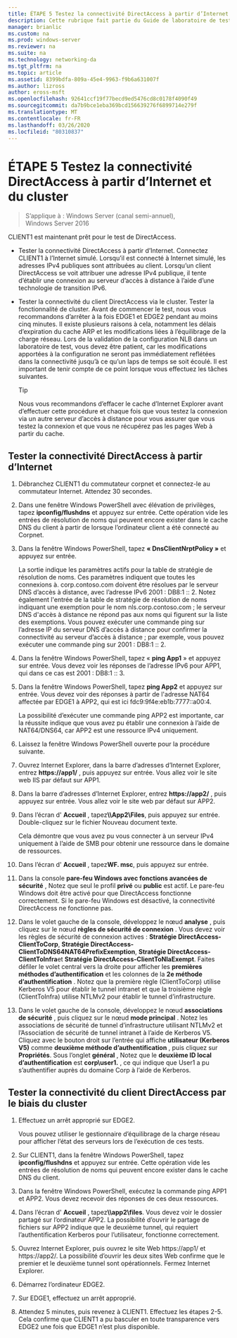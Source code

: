 ```yaml
---
title: ÉTAPE 5 Testez la connectivité DirectAccess à partir d’Internet et du cluster
description: Cette rubrique fait partie du Guide de laboratoire de test-démonstration de DirectAccess dans un cluster avec Windows NLB pour Windows Server 2016
manager: brianlic
ms.custom: na
ms.prod: windows-server
ms.reviewer: na
ms.suite: na
ms.technology: networking-da
ms.tgt_pltfrm: na
ms.topic: article
ms.assetid: 8399bdfa-809a-45e4-9963-f9b6a631007f
ms.author: lizross
author: eross-msft
ms.openlocfilehash: 92641ccf19f77becd9ed5476cd8c0178f4090f49
ms.sourcegitcommit: da7b9bce1eba369bcd156639276f6899714e279f
ms.translationtype: MT
ms.contentlocale: fr-FR
ms.lasthandoff: 03/26/2020
ms.locfileid: "80310837"
---
```

# <a name="step-5-test-directaccess-connectivity-from-the-internet-and-through-the-cluster"></a>ÉTAPE 5 Testez la connectivité DirectAccess à partir d’Internet et du cluster

>S’applique à : Windows Server (canal semi-annuel), Windows Server 2016

CLIENT1 est maintenant prêt pour le test de DirectAccess.  
  
- Tester la connectivité DirectAccess à partir d’Internet. Connectez CLIENT1 à l’Internet simulé. Lorsqu’il est connecté à Internet simulé, les adresses IPv4 publiques sont attribuées au client. Lorsqu’un client DirectAccess se voit attribuer une adresse IPv4 publique, il tente d’établir une connexion au serveur d’accès à distance à l’aide d’une technologie de transition IPv6.  
  
- Tester la connectivité du client DirectAccess via le cluster. Tester la fonctionnalité de cluster. Avant de commencer le test, nous vous recommandons d’arrêter à la fois EDGE1 et EDGE2 pendant au moins cinq minutes. Il existe plusieurs raisons à cela, notamment les délais d’expiration du cache ARP et les modifications liées à l’équilibrage de la charge réseau. Lors de la validation de la configuration NLB dans un laboratoire de test, vous devez être patient, car les modifications apportées à la configuration ne seront pas immédiatement reflétées dans la connectivité jusqu’à ce qu’un laps de temps se soit écoulé. Il est important de tenir compte de ce point lorsque vous effectuez les tâches suivantes.  
  
    > [!TIP]  
    > Nous vous recommandons d’effacer le cache d’Internet Explorer avant d’effectuer cette procédure et chaque fois que vous testez la connexion via un autre serveur d’accès à distance pour vous assurer que vous testez la connexion et que vous ne récupérez pas les pages Web à partir du cache.  
  
## <a name="test-directaccess-connectivity-from-the-internet"></a>Tester la connectivité DirectAccess à partir d’Internet  
  
1. Débranchez CLIENT1 du commutateur corpnet et connectez-le au commutateur Internet. Attendez 30 secondes.  
  
2. Dans une fenêtre Windows PowerShell avec élévation de privilèges, tapez **ipconfig/flushdns** et appuyez sur entrée. Cette opération vide les entrées de résolution de noms qui peuvent encore exister dans le cache DNS du client à partir de lorsque l’ordinateur client a été connecté au Corpnet.  
  
3. Dans la fenêtre Windows PowerShell, tapez **« DnsClientNrptPolicy »** et appuyez sur entrée.  
  
   La sortie indique les paramètres actifs pour la table de stratégie de résolution de noms. Ces paramètres indiquent que toutes les connexions à. corp.contoso.com doivent être résolues par le serveur DNS d’accès à distance, avec l’adresse IPv6 2001 : DB8:1 :: 2. Notez également l'entrée de la table de stratégie de résolution de noms indiquant une exemption pour le nom nls.corp.contoso.com ; le serveur DNS d'accès à distance ne répond pas aux noms qui figurent sur la liste des exemptions. Vous pouvez exécuter une commande ping sur l’adresse IP du serveur DNS d’accès à distance pour confirmer la connectivité au serveur d’accès à distance ; par exemple, vous pouvez exécuter une commande ping sur 2001 : DB8:1 :: 2.  
  
4. Dans la fenêtre Windows PowerShell, tapez « **ping App1** » et appuyez sur entrée. Vous devez voir les réponses de l’adresse IPv6 pour APP1, qui dans ce cas est 2001 : DB8:1 :: 3.  
  
5. Dans la fenêtre Windows PowerShell, tapez **ping App2** et appuyez sur entrée. Vous devez voir des réponses à partir de l'adresse NAT64 affectée par EDGE1 à APP2, qui est ici fdc9:9f4e:eb1b:7777::a00:4.  
  
   La possibilité d’exécuter une commande ping APP2 est importante, car la réussite indique que vous avez pu établir une connexion à l’aide de NAT64/DNS64, car APP2 est une ressource IPv4 uniquement.  
  
6. Laissez la fenêtre Windows PowerShell ouverte pour la procédure suivante.  
  
7. Ouvrez Internet Explorer, dans la barre d’adresses d’Internet Explorer, entrez **https://app1/** , puis appuyez sur entrée. Vous allez voir le site web IIS par défaut sur APP1.  
  
8. Dans la barre d’adresses d’Internet Explorer, entrez **https://app2/** , puis appuyez sur entrée. Vous allez voir le site web par défaut sur APP2.  
  
9. Dans l’écran d' **Accueil** , tapez<strong>\\\App2\Files</strong>, puis appuyez sur entrée. Double-cliquez sur le fichier Nouveau document texte.  
  
    Cela démontre que vous avez pu vous connecter à un serveur IPv4 uniquement à l’aide de SMB pour obtenir une ressource dans le domaine de ressources.  
  
10. Dans l’écran d' **Accueil** , tapez**WF. msc**, puis appuyez sur entrée.  
  
11. Dans la console **pare-feu Windows avec fonctions avancées de sécurité** , Notez que seul le profil **privé** ou **public** est actif. Le pare-feu Windows doit être activé pour que DirectAccess fonctionne correctement. Si le pare-feu Windows est désactivé, la connectivité DirectAccess ne fonctionne pas.  
  
12. Dans le volet gauche de la console, développez le nœud **analyse** , puis cliquez sur le nœud **règles de sécurité de connexion** . Vous devez voir les règles de sécurité de connexion actives : **Stratégie DirectAccess-ClientToCorp**, **Stratégie DirectAccess-ClientToDNS64NAT64PrefixExemption**, **Stratégie DirectAccess-ClientToInfra**et **Stratégie DirectAccess-ClientToNlaExempt**. Faites défiler le volet central vers la droite pour afficher les **premières méthodes d’authentification** et les colonnes de la **2e méthode d’authentification** . Notez que la première règle (ClientToCorp) utilise Kerberos V5 pour établir le tunnel intranet et que la troisième règle (ClientToInfra) utilise NTLMv2 pour établir le tunnel d’infrastructure.  
  
13. Dans le volet gauche de la console, développez le nœud **associations de sécurité** , puis cliquez sur le nœud **mode principal** . Notez les associations de sécurité de tunnel d’infrastructure utilisant NTLMv2 et l’Association de sécurité de tunnel intranet à l’aide de Kerberos V5. Cliquez avec le bouton droit sur l’entrée qui affiche **utilisateur (Kerberos V5)** comme **deuxième méthode d’authentification** , puis cliquez sur **Propriétés**. Sous l’onglet **général** , Notez que le **deuxième ID local d’authentification** est **corp\user1.** , ce qui indique que User1 a pu s’authentifier auprès du domaine Corp à l’aide de Kerberos.  
  
## <a name="test-directaccess-client-connectivity-through-the-cluster"></a>Tester la connectivité du client DirectAccess par le biais du cluster  
  
1. Effectuez un arrêt approprié sur EDGE2.  
  
   Vous pouvez utiliser le gestionnaire d’équilibrage de la charge réseau pour afficher l’état des serveurs lors de l’exécution de ces tests.  
  
2. Sur CLIENT1, dans la fenêtre Windows PowerShell, tapez **ipconfig/flushdns** et appuyez sur entrée. Cette opération vide les entrées de résolution de noms qui peuvent encore exister dans le cache DNS du client.  
  
3. Dans la fenêtre Windows PowerShell, exécutez la commande ping APP1 et APP2. Vous devez recevoir des réponses de ces deux ressources.  
  
4. Dans l’écran d' **Accueil** , tapez<strong>\\\app2\files</strong>. Vous devez voir le dossier partagé sur l’ordinateur APP2. La possibilité d’ouvrir le partage de fichiers sur APP2 indique que le deuxième tunnel, qui requiert l’authentification Kerberos pour l’utilisateur, fonctionne correctement.  
  
5. Ouvrez Internet Explorer, puis ouvrez le site Web https://app1/ et https://app2/. La possibilité d’ouvrir les deux sites Web confirme que le premier et le deuxième tunnel sont opérationnels. Fermez Internet Explorer.  
  
6. Démarrez l’ordinateur EDGE2.  
  
7. Sur EDGE1, effectuez un arrêt approprié.  
  
8. Attendez 5 minutes, puis revenez à CLIENT1. Effectuez les étapes 2-5. Cela confirme que CLIENT1 a pu basculer en toute transparence vers EDGE2 une fois que EDGE1 n’est plus disponible.
